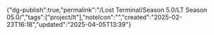 
{"dg-publish":true,"permalink":"/Lost Terminal/Season 5.0/LT Season 05.0/","tags":["project/lt"],"noteIcon":"","created":"2025-02-23T16:18","updated":"2025-04-05T13:39"}


 